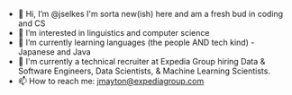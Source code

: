 - 👋 Hi, I’m @jselkes I'm sorta new(ish) here and am a fresh bud in coding and CS
- 👀 I’m interested in linguistics and computer science
- 🌱 I’m currently learning languages (the people AND tech kind) - Japanese and Java
- 💞️ I'm currently a technical recruiter at Expedia Group hiring Data & Software Engineers, Data Scientists, & Machine Learning Scientists.
- 📫 How to reach me: jmayton@expediagroup.com

<!---
jselkes/jselkes is a ✨ special ✨ repository because its `README.md` (this file) appears on your GitHub profile.
You can click the Preview link to take a look at your changes.
--->
